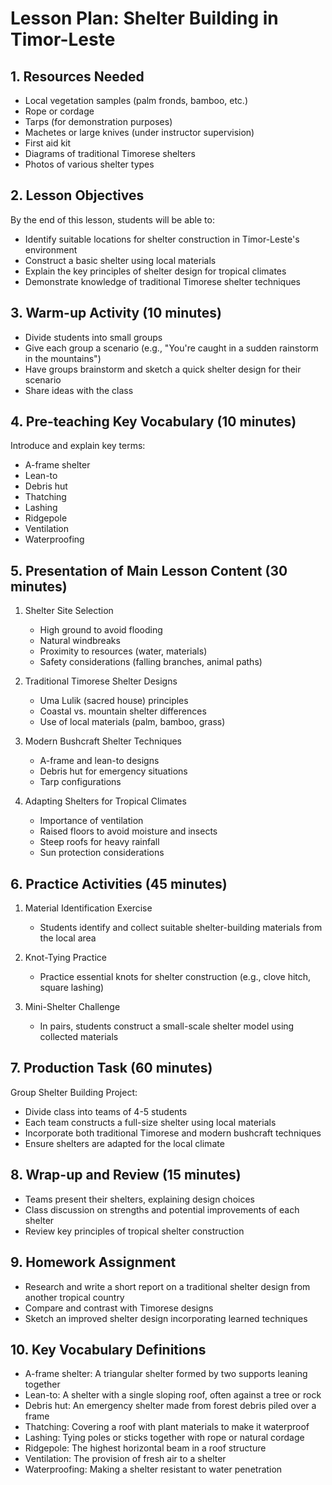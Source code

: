 # Lesson Plan: Shelter Building in Timor-Leste

## 1. Resources Needed

- Local vegetation samples (palm fronds, bamboo, etc.)
- Rope or cordage
- Tarps (for demonstration purposes)
- Machetes or large knives (under instructor supervision)
- First aid kit
- Diagrams of traditional Timorese shelters
- Photos of various shelter types

## 2. Lesson Objectives

By the end of this lesson, students will be able to:
- Identify suitable locations for shelter construction in Timor-Leste's environment
- Construct a basic shelter using local materials
- Explain the key principles of shelter design for tropical climates
- Demonstrate knowledge of traditional Timorese shelter techniques

## 3. Warm-up Activity (10 minutes)

- Divide students into small groups
- Give each group a scenario (e.g., "You're caught in a sudden rainstorm in the mountains")
- Have groups brainstorm and sketch a quick shelter design for their scenario
- Share ideas with the class

## 4. Pre-teaching Key Vocabulary (10 minutes)

Introduce and explain key terms:
- A-frame shelter
- Lean-to
- Debris hut
- Thatching
- Lashing
- Ridgepole
- Ventilation
- Waterproofing

## 5. Presentation of Main Lesson Content (30 minutes)

1. Shelter Site Selection
   - High ground to avoid flooding
   - Natural windbreaks
   - Proximity to resources (water, materials)
   - Safety considerations (falling branches, animal paths)

2. Traditional Timorese Shelter Designs
   - Uma Lulik (sacred house) principles
   - Coastal vs. mountain shelter differences
   - Use of local materials (palm, bamboo, grass)

3. Modern Bushcraft Shelter Techniques
   - A-frame and lean-to designs
   - Debris hut for emergency situations
   - Tarp configurations

4. Adapting Shelters for Tropical Climates
   - Importance of ventilation
   - Raised floors to avoid moisture and insects
   - Steep roofs for heavy rainfall
   - Sun protection considerations

## 6. Practice Activities (45 minutes)

1. Material Identification Exercise
   - Students identify and collect suitable shelter-building materials from the local area

2. Knot-Tying Practice
   - Practice essential knots for shelter construction (e.g., clove hitch, square lashing)

3. Mini-Shelter Challenge
   - In pairs, students construct a small-scale shelter model using collected materials

## 7. Production Task (60 minutes)

Group Shelter Building Project:
- Divide class into teams of 4-5 students
- Each team constructs a full-size shelter using local materials
- Incorporate both traditional Timorese and modern bushcraft techniques
- Ensure shelters are adapted for the local climate

## 8. Wrap-up and Review (15 minutes)

- Teams present their shelters, explaining design choices
- Class discussion on strengths and potential improvements of each shelter
- Review key principles of tropical shelter construction

## 9. Homework Assignment

- Research and write a short report on a traditional shelter design from another tropical country
- Compare and contrast with Timorese designs
- Sketch an improved shelter design incorporating learned techniques

## 10. Key Vocabulary Definitions

- A-frame shelter: A triangular shelter formed by two supports leaning together
- Lean-to: A shelter with a single sloping roof, often against a tree or rock
- Debris hut: An emergency shelter made from forest debris piled over a frame
- Thatching: Covering a roof with plant materials to make it waterproof
- Lashing: Tying poles or sticks together with rope or natural cordage
- Ridgepole: The highest horizontal beam in a roof structure
- Ventilation: The provision of fresh air to a shelter
- Waterproofing: Making a shelter resistant to water penetration